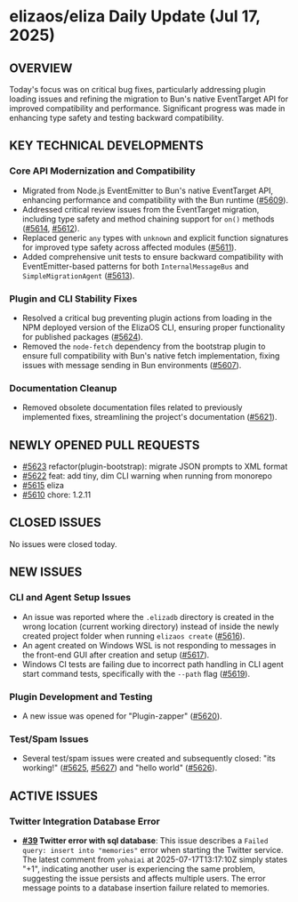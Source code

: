# elizaos/eliza Daily Update (Jul 17, 2025)
## OVERVIEW 
Today's focus was on critical bug fixes, particularly addressing plugin loading issues and refining the migration to Bun's native EventTarget API for improved compatibility and performance. Significant progress was made in enhancing type safety and testing backward compatibility.

## KEY TECHNICAL DEVELOPMENTS

### Core API Modernization and Compatibility
*   Migrated from Node.js EventEmitter to Bun's native EventTarget API, enhancing performance and compatibility with the Bun runtime ([#5609](https://github.com/elizaos/eliza/pull/5609)).
*   Addressed critical review issues from the EventTarget migration, including type safety and method chaining support for `on()` methods ([#5614](https://github.com/elizaos/eliza/pull/5614), [#5612](https://github.com/elizaos/eliza/pull/5612)).
*   Replaced generic `any` types with `unknown` and explicit function signatures for improved type safety across affected modules ([#5611](https://github.com/elizaos/eliza/pull/5611)).
*   Added comprehensive unit tests to ensure backward compatibility with EventEmitter-based patterns for both `InternalMessageBus` and `SimpleMigrationAgent` ([#5613](https://github.com/elizaos/eliza/pull/5613)).

### Plugin and CLI Stability Fixes
*   Resolved a critical bug preventing plugin actions from loading in the NPM deployed version of the ElizaOS CLI, ensuring proper functionality for published packages ([#5624](https://github.com/elizaos/eliza/pull/5624)).
*   Removed the `node-fetch` dependency from the bootstrap plugin to ensure full compatibility with Bun's native fetch implementation, fixing issues with message sending in Bun environments ([#5607](https://github.com/elizaos/eliza/pull/5607)).

### Documentation Cleanup
*   Removed obsolete documentation files related to previously implemented fixes, streamlining the project's documentation ([#5621](https://github.com/elizaos/eliza/pull/5621)).

## NEWLY OPENED PULL REQUESTS
*   [#5623](https://github.com/elizaos/eliza/pull/5623) refactor(plugin-bootstrap): migrate JSON prompts to XML format
*   [#5622](https://github.com/elizaos/eliza/pull/5622) feat: add tiny, dim CLI warning when running from monorepo
*   [#5615](https://github.com/elizaos/eliza/pull/5615) eliza
*   [#5610](https://github.com/elizaos/eliza/pull/5610) chore: 1.2.11

## CLOSED ISSUES
No issues were closed today.

## NEW ISSUES
### CLI and Agent Setup Issues
*   An issue was reported where the `.elizadb` directory is created in the wrong location (current working directory) instead of inside the newly created project folder when running `elizaos create` ([#5616](https://github.com/elizaos/eliza/issues/5616)).
*   An agent created on Windows WSL is not responding to messages in the front-end GUI after creation and setup ([#5617](https://github.com/elizaos/eliza/issues/5617)).
*   Windows CI tests are failing due to incorrect path handling in CLI agent start command tests, specifically with the `--path` flag ([#5619](https://github.com/elizaos/eliza/issues/5619)).

### Plugin Development and Testing
*   A new issue was opened for "Plugin-zapper" ([#5620](https://github.com/elizaos/eliza/issues/5620)).

### Test/Spam Issues
*   Several test/spam issues were created and subsequently closed: "its working!" ([#5625](https://github.com/elizaos/eliza/issues/5625), [#5627](https://github.com/elizaos/eliza/issues/5627)) and "hello world" ([#5626](https://github.com/elizaos/eliza/issues/5626)).

## ACTIVE ISSUES
### Twitter Integration Database Error
*   **[#39](https://github.com/elizaos/eliza/issues/39) Twitter error with sql database**: This issue describes a `Failed query: insert into "memories"` error when starting the Twitter service. The latest comment from `yohaiai` at 2025-07-17T13:17:10Z simply states "+1", indicating another user is experiencing the same problem, suggesting the issue persists and affects multiple users. The error message points to a database insertion failure related to memories.